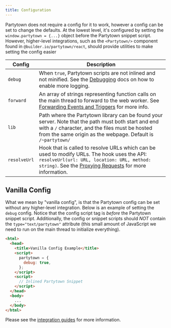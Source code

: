 ```yaml
---
title: Configuration
---
```


Partytown does not require a config for it to work, however a config can be set to change the defaults. At the lowest level, it's configured by setting the `window.partytown = {...}` object before the Partytown snippet script. However, higher-level integrations, such as the `<Partytown/>` component found in `@builder.io/partytown/react`, should provide utilities to make setting the config easier

| Config       | Description                                                                                                                                                                                                               |
| ------------ | ------------------------------------------------------------------------------------------------------------------------------------------------------------------------------------------------------------------------- |
| `debug`      | When `true`, Partytown scripts are not inlined and not minified. See the [Debugging](/debugging) docs on how to enable more logging.                                                                                      |
| `forward`    | An array of strings representing function calls on the main thread to forward to the web worker. See [Forwarding Events and Triggers](/forwarding-events) for more info.                                                  |
| `lib`        | Path where the Partytown library can be found your server. Note that the path must both start and end with a `/` character, and the files must be hosted from the same origin as the webpage. Default is `/~partytown/`   |
| `resolveUrl` | Hook that is called to resolve URLs which can be used to modify URLs. The hook uses the API: `resolveUrl(url: URL, location: URL, method: string)`. See the [Proxying Requests](/proxying-requests) for more information. |

## Vanilla Config

What we mean by "vanilla config", is that the Partytown config can be set without any higher-level integration. Below is an example of setting the `debug` config. Notice that the config script tag is _before_ the Partytown snippet script. Additionally, the config or snippet scripts should _NOT_ contain the `type="text/partytown"` attribute (this small amount of JavaScript we need to run on the main thread to initialize everything).

```html
<html>
  <head>
    <title>Vanilla Config Example</title>
    <script>
      partytown = {
        debug: true,
      };
    </script>
    <script>
      // Inlined Partytown Snippet
    </script>
  </head>
  <body>
    ...
  </body>
</html>
```

Please see the [integration guides](/integrations) for more information.

